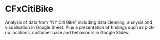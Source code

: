 # CFxCitiBike
Analysis of data from "NY Citi Bike" including data cleaning, analysis and visualisation in Google Sheet. Plus a presentation of findings such as pick-up locations, customer base and behaviours in Google Slides.
